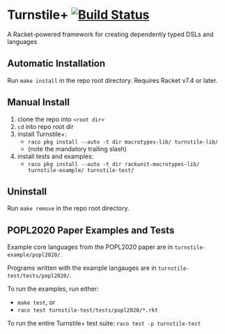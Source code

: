 # Turnstile+ [![Build Status](https://travis-ci.org/stchang/macrotypes.svg?branch=popl2020-artifact)](https://travis-ci.org/stchang/macrotypes)

A Racket-powered framework for creating dependently typed DSLs and languages

## Automatic Installation

Run `make install` in the repo root directory. Requires Racket v7.4 or later.

## Manual Install

1. clone the repo into `<root dir>`
2. `cd` into repo root dir
3. install Turnstile+:
    - `raco pkg install --auto -t dir macrotypes-lib/ turnstile-lib/`
    - (note the mandatory trailing slash)
4. install tests and examples:
    - `raco pkg install --auto -t dir rackunit-macrotypes-lib/ turnstile-example/ turnstile-test/`

## Uninstall

Run `make remove` in the repo root directory.

## POPL2020 Paper Examples and Tests

Example core languages from the POPL2020 paper are in `turnstile-example/popl2020/`.

Programs written with the example langauges are in `turnstile-test/tests/popl2020/`.

To run the examples, run either:

- `make test`, or
- `raco test turnstile-test/tests/popl2020/*.rkt`

To run the entire Turnstile+ test suite: `raco test -p turnstile-test`

